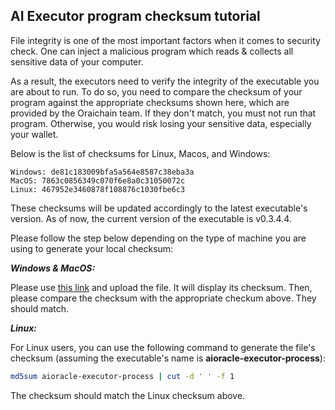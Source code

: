 ## AI Executor program checksum tutorial

File integrity is one of the most important factors when it comes to security check. One can inject a malicious program which reads & collects all sensitive data of your computer.

As a result, the executors need to verify the integrity of the executable you are about to run. To do so, you need to compare the checksum of your program against the appropriate checksums shown here, which are provided by the Oraichain team. If they don't match, you must not run that program. Otherwise, you would risk losing your sensitive data, especially your wallet.

Below is the list of checksums for Linux, Macos, and Windows:

```
Windows: de81c183009bfa5a564e8587c38eba3a
MacOS: 7863c0856349c070f6e8a0c31050072c
Linux: 467952e3460878f108876c1030fbe6c3
```

These checksums will be updated accordingly to the latest executable's version. As of now, the current version of the executable is v0.3.4.4.

Please follow the step below depending on the type of machine you are using to generate your local checksum:

***Windows & MacOS:***

Please use [this link](http://emn178.github.io/online-tools/md5_checksum.html) and upload the file. It will display its checksum. Then, please compare the checksum with the appropriate checkum above. They should match.

***Linux:***

For Linux users, you can use the following command to generate the file's checksum (assuming the executable's name is **aioracle-executor-process**):

```bash
md5sum aioracle-executor-process | cut -d ' ' -f 1
```

The checksum should match the Linux checksum above.